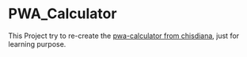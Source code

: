 # PWA_Calculator
This Project try to re-create the [pwa-calculator from chisdiana](https://github.com/chrisdiana/pwa-calculator), just for learning purpose. 
